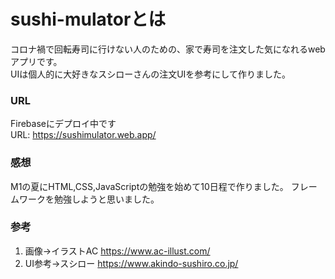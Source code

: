# sushi-mulatorとは
コロナ禍で回転寿司に行けない人のための、家で寿司を注文した気になれるwebアプリです。  
UIは個人的に大好きなスシローさんの注文UIを参考にして作りました。
  
### URL
Firebaseにデプロイ中です  
URL:  <https://sushimulator.web.app/>
  
### 感想
M1の夏にHTML,CSS,JavaScriptの勉強を始めて10日程で作りました。
フレームワークを勉強しようと思いました。

### 参考  
1. 画像→イラストAC
https://www.ac-illust.com/
2. UI参考→スシロー
https://www.akindo-sushiro.co.jp/

